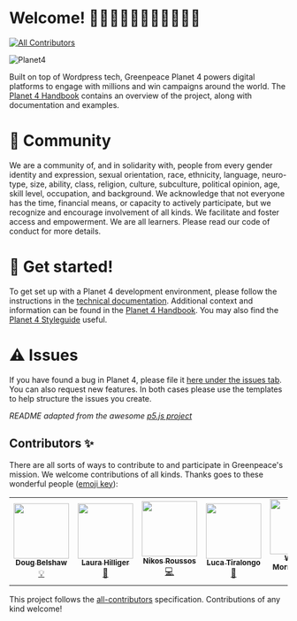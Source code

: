 # Welcome! 👋👋🏿👋🏽👋🏻👋🏾👋🏼
<!-- ALL-CONTRIBUTORS-BADGE:START - Do not remove or modify this section -->
[![All Contributors](https://img.shields.io/badge/all_contributors-6-orange.svg?style=flat-square)](#contributors-)
<!-- ALL-CONTRIBUTORS-BADGE:END -->

![Planet4](./planet4.png)

Built on top of Wordpress tech, Greenpeace Planet 4 powers digital platforms to engage with millions and win campaigns around the world. The [Planet 4 Handbook](https://planet4.greenpeace.org/) contains an overview of the project, along with documentation and examples.

# 👥 Community
We are a community of, and in solidarity with, people from every gender identity and expression, sexual orientation, race, ethnicity, language, neuro-type, size, ability, class, religion, culture, subculture, political opinion, age, skill level, occupation, and background. We acknowledge that not everyone has the time, financial means, or capacity to actively participate, but we recognize and encourage involvement of all kinds. We facilitate and foster access and empowerment. We are all learners.
Please read our code of conduct for more details.

# 🤖 Get started!
To get set up with a Planet 4 development environment, please follow the instructions in the [technical documentation](https://support.greenpeace.org/planet4/development/installation). Additional context and information can be found in the [Planet 4 Handbook](https://planet4.greenpeace.org/). You may also find the [Planet 4 Styleguide](https://planet4.greenpeace.org/styleguide/) useful.

# ⚠️ Issues
If you have found a bug in Planet 4, please file it [here under the issues tab](https://github.com/greenpeace/planet4/issues). You can also request new features. In both cases please use the templates to help structure the issues you create.

*README adapted from the awesome [p5.js project](https://github.com/processing/p5.js)*

## Contributors ✨
There are all sorts of ways to contribute to and participate in Greenpeace's mission. We welcome contributions of all kinds. 
Thanks goes to these wonderful people ([emoji key](https://allcontributors.org/docs/en/emoji-key)):

<!-- ALL-CONTRIBUTORS-LIST:START - Do not remove or modify this section -->
<!-- prettier-ignore-start -->
<!-- markdownlint-disable -->
<table>
  <tr>
    <td align="center"><a href="http://dougbelshaw.com"><img src="https://avatars1.githubusercontent.com/u/2429426?v=4" width="100px;" alt=""/><br /><sub><b>Doug Belshaw</b></sub></a><br /><a href="#example-dajbelshaw" title="Examples">💡</a></td>
    <td align="center"><a href="http://www.laurahilliger.com"><img src="https://avatars0.githubusercontent.com/u/539017?v=4" width="100px;" alt=""/><br /><sub><b>Laura Hilliger</b></sub></a><br /><a href="#ideas-LauraHilliger" title="Ideas, Planning, & Feedback">🤔</a></td>
    <td align="center"><a href="https://roussos.cc"><img src="https://avatars1.githubusercontent.com/u/939357?v=4" width="100px;" alt=""/><br /><sub><b>Nikos Roussos</b></sub></a><br /><a href="https://github.com/greenpeace/planet4/commits?author=comzeradd" title="Code">💻</a></td>
    <td align="center"><a href="http://about.me/ilbrizzo"><img src="https://avatars0.githubusercontent.com/u/19947754?v=4" width="100px;" alt=""/><br /><sub><b>Luca Tiralongo</b></sub></a><br /><a href="#talk-IlBrizzo" title="Talks">📢</a></td>
    <td align="center"><a href="http://www.goldboroughstudio.com"><img src="https://avatars3.githubusercontent.com/u/34244772?v=4" width="100px;" alt=""/><br /><sub><b>William Morris-Julien</b></sub></a><br /><a href="#design-WillMorrisJulien" title="Design">🎨</a></td>
    <td align="center"><a href="https://github.com/dpivo"><img src="https://avatars1.githubusercontent.com/u/48321955?v=4" width="100px;" alt=""/><br /><sub><b>dpivo</b></sub></a><br /><a href="https://github.com/greenpeace/planet4/commits?author=dpivo" title="Code">💻</a></td>
  </tr>
</table>

<!-- markdownlint-enable -->
<!-- prettier-ignore-end -->
<!-- ALL-CONTRIBUTORS-LIST:END -->

This project follows the [all-contributors](https://github.com/all-contributors/all-contributors) specification. Contributions of any kind welcome!
